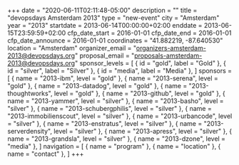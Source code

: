 +++
date = "2020-06-11T02:11:48-05:00"
description = ""
title = "devopsdays Amsterdam 2013"
type = "new-event"
city = "Amsterdam"
year = "2013"
startdate = 2013-06-14T00:00:00+02:00
enddate = 2013-06-15T23:59:59+02:00
cfp_date_start = 2016-01-01
cfp_date_end = 2016-01-01
cfp_date_announce = 2016-01-01
coordinates = "41.882219, -87.640530"
location = "Amsterdam"
organizer_email = "organizers-amsterdam-2013@devopsdays.org"
proposal_email = "proposals-amsterdam-2013@devopsdays.org"
sponsor_levels = [
    { id = "gold", label = "Gold" },
    { id = "silver", label = "Silver" },
    { id = "media", label = "Media" },
]
sponsors = [
    { name = "2013-ibm", level = "gold" },
    { name = "2013-serena", level = "gold" },
    { name = "2013-datadog", level = "gold" },
    { name = "2013-thoughtworks", level = "gold" },
    { name = "2013-github", level = "gold" },
    { name = "2013-yammer", level = "silver" },
    { name = "2013-basho", level = "silver" },
    { name = "2013-schubergphilis", level = "silver" },
    { name = "2013-immobilienscout", level = "silver" },
    { name = "2013-urbancode", level = "silver" },
    { name = "2013-enstratus", level = "silver" },
    { name = "2013-serverdensity", level = "silver" },
    { name = "2013-apress", level = "silver" },
    { name = "2013-grandsla", level = "silver" },
    { name = "2013-dzone", level = "media" },
]
navigation = [
    { name = "program" },
    { name = "location" },
    { name = "contact" },
]
+++

